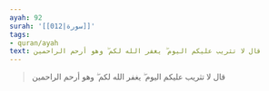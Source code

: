 ```yaml
---
ayah: 92
surah: '[[012|سورة]]'
tags:
- quran/ayah
text: قال لا تثريب عليكم اليوم ۖ يغفر الله لكم ۖ وهو أرحم الراحمين
---
```

> قال لا تثريب عليكم اليوم ۖ يغفر الله لكم ۖ وهو أرحم الراحمين
